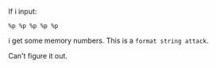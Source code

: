 If i input:
```
%p %p %p %p %p
```
i get some memory numbers. This is a `format string attack`.

Can't figure it out.